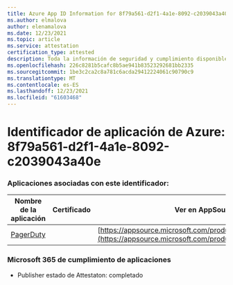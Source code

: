 ```yaml
---
title: Azure App ID Information for 8f79a561-d2f1-4a1e-8092-c2039043a40e
ms.author: elmalova
author: elenamalova
ms.date: 12/23/2021
ms.topic: article
ms.service: attestation
certification_type: attested
description: Toda la información de seguridad y cumplimiento disponible para 8f79a561-d2f1-4a1e-8092-c2039043a40e.
ms.openlocfilehash: 226c8281b5cafc8b5ae941b83523292681bb2335
ms.sourcegitcommit: 1be3c2ca2c8a781c6acda29412224061c90790c9
ms.translationtype: MT
ms.contentlocale: es-ES
ms.lasthandoff: 12/23/2021
ms.locfileid: "61603468"
---
```

# <a name="azure-app-id-8f79a561-d2f1-4a1e-8092-c2039043a40e"></a>Identificador de aplicación de Azure: 8f79a561-d2f1-4a1e-8092-c2039043a40e


### <a name="apps-associated-with-this-id"></a>Aplicaciones asociadas con este identificador:
| **Nombre de la aplicación** | **Certificado** | **Ver en AppSource** |
|--------------|---------------|-----------------------|
| [PagerDuty](https://docs.microsoft.com/microsoft-365-app-certification/forward/WA200001637) |  | [https://appsource.microsoft.com/product/office/WA200001637](https://appsource.microsoft.com/product/office/WA200001637) |

### <a name="microsoft-365-app-compliance-status"></a>Microsoft 365 de cumplimiento de aplicaciones
- Publisher estado de Attestaton: completado
